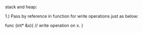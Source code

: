 stack and heap:

1.) Pass by reference in function for write operations just as below:

func (int*  &x){
   // write operation on x.
}